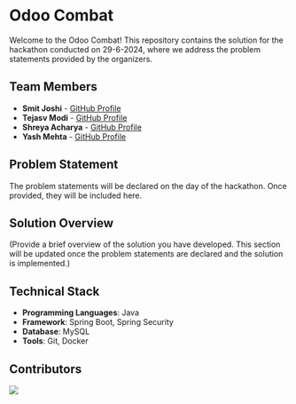 # Odoo Combat

Welcome to the Odoo Combat! This repository contains the solution for the hackathon conducted on 29-6-2024, where we address the problem statements provided by the organizers.


## Team Members

- **Smit Joshi**  - [GitHub Profile](https://github.com/smit-joshi814)
- **Tejasv Modi** - [GitHub Profile](https://github.com/tejasvmodi)
- **Shreya Acharya** - [GitHub Profile](https://github.com/ShreyaAcharya24)
- **Yash Mehta** - [GitHub Profile](https://github.com/yash655)

## Problem Statement

The problem statements will be declared on the day of the hackathon. Once provided, they will be included here.

## Solution Overview

(Provide a brief overview of the solution you have developed. This section will be updated once the problem statements are declared and the solution is implemented.)

## Technical Stack

- **Programming Languages**: Java
- **Framework**: Spring Boot, Spring Security
- **Database**: MySQL
- **Tools**: Git, Docker

## Contributors
<a href="https://github.com/smit-joshi814/odoo-combat-2024/graphs/contributors">
  <img src="https://contrib.rocks/image?repo=smit-joshi814/odoo-combat-2024&max=4" />
</a>
